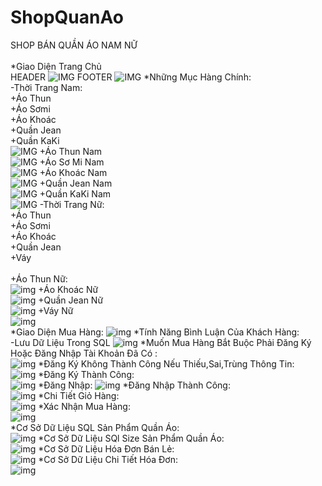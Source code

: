 # ShopQuanAo
SHOP BÁN QUẦN ÁO NAM NỮ</br></br>
*Giao Diện Trang Chủ</br>
HEADER
![IMG](trangchu1.png)
FOOTER
![IMG](trangchu2.png)
*Những Mục Hàng Chính:</br>
-Thời Trang Nam:</br>
+Áo Thun</br>
+Áo Sơmi</br>
+Áo Khoác</br>
+Quần Jean</br>
+Quần KaKi</br>
![IMG](thoitrangnam.png)
+Áo Thun Nam</br>
![IMG](aothunnam.png)
+Áo Sơ Mi Nam</br>
![IMG](sominam.png)
+Áo Khoác Nam</br>
![IMG](aokhoacnam.png)
+Quần Jean Nam</br>
![IMG](jeannam.png)
+Quần KaKi Nam</br>
![IMG](kakinam.png)
-Thời Trang Nữ:</br>
+Áo Thun</br>
+Áo Sơmi</br>
+Áo Khoác</br>
+Quần Jean</br>
+Váy</br></br>
+Áo Thun Nữ:</br>
![img](aothunnu.png)
+Áo Khoác Nữ</br>
![img](aokhoacnu.png)
+Quần Jean Nữ</br>
![img](quanjeannu.png)
+Váy Nữ</br>
![img](vaynu.png)
</br>
*Giao Diện Mua Hàng:
![img](giaodienmuahang.png)
*Tính Năng Bình Luận Của Khách Hàng:</br>
-Lưu Dữ Liệu Trong SQL
![img](binhluan.png)
*Muốn Mua Hàng Bắt Buộc Phải Đăng Ký Hoặc Đăng Nhập Tài Khoản Đã Có :</br>
![img](dangky.png)
*Đăng Ký Không Thành Công Nếu Thiếu,Sai,Trùng Thông Tin:</br>
![img](dangkykhongthanhcong.png)
*Đăng Ký Thành Công:</br>
![img](dangkythanhcong.png)
*Đăng Nhập:
![img](dangnhap.png)
*Đăng Nhập Thành Công:</br>
![img](DANGNHAPTHANHCONG.png)
*Chi Tiết Giỏ Hàng:</br>
![img](CHITIETGIOHANG.png)
*Xác Nhận Mua Hàng:</br>
![img](XACNHANMUAHANG.png)</br>
*Cơ Sở Dữ Liệu SQL Sản Phẩm Quần Áo:</br>
![img](csdlquanao.png)
*Cơ Sở Dữ Liệu SQl Size Sản Phẩm Quần Áo: </br>
![img](sizequanao.png)
*Cơ Sở Dữ Liệu Hóa Đơn Bán Lẻ:</br>
![img](csdlhoadonbanle.png)
*Cơ Sở Dữ Liệu Chi Tiết Hóa Đơn:</br>
![img](chitiethoadon.png)


